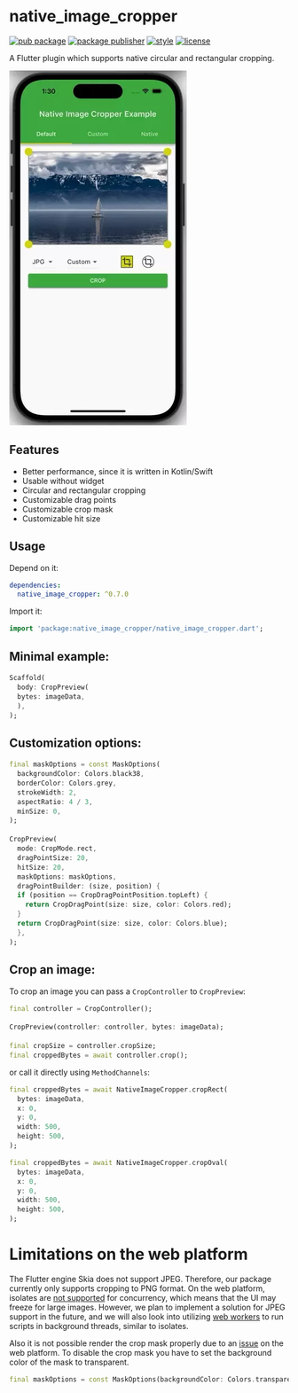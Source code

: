 # native_image_cropper

[![pub package][pub_badge]][pub_badge_link]
[![package publisher][publisher_badge]][publisher_badge_link]
[![style][style_badge]][style_link]
[![license][license_badge]][license_link]

A Flutter plugin which supports native circular and rectangular cropping.

![Preview example](example/screenshots/example.webp "Example")

## Features

* Better performance, since it is written in Kotlin/Swift
* Usable without widget
* Circular and rectangular cropping
* Customizable drag points
* Customizable crop mask
* Customizable hit size

## Usage

Depend on it:

```yaml
dependencies:
  native_image_cropper: ^0.7.0
```

Import it:

```dart
import 'package:native_image_cropper/native_image_cropper.dart';
```

## Minimal example:

```dart
Scaffold(
  body: CropPreview(
  bytes: imageData,
  ),
);
```

## Customization options:

```dart
final maskOptions = const MaskOptions(
  backgroundColor: Colors.black38,
  borderColor: Colors.grey,
  strokeWidth: 2,
  aspectRatio: 4 / 3,
  minSize: 0,
);

CropPreview(
  mode: CropMode.rect,
  dragPointSize: 20,
  hitSize: 20,
  maskOptions: maskOptions,
  dragPointBuilder: (size, position) {
  if (position == CropDragPointPosition.topLeft) {
    return CropDragPoint(size: size, color: Colors.red);
  }
  return CropDragPoint(size: size, color: Colors.blue);
  },
);
```

## Crop an image:

To crop an image you can pass a `CropController` to `CropPreview`:

```dart
final controller = CropController();

CropPreview(controller: controller, bytes: imageData);

final cropSize = controller.cropSize;
final croppedBytes = await controller.crop();
```

or call it directly using `MethodChannels`:

```dart
final croppedBytes = await NativeImageCropper.cropRect(
  bytes: imageData,
  x: 0,
  y: 0,
  width: 500,
  height: 500,
);
```

```dart
final croppedBytes = await NativeImageCropper.cropOval(
  bytes: imageData,
  x: 0,
  y: 0,
  width: 500,
  height: 500,
);
```

# Limitations on the web platform

The Flutter engine Skia does not support JPEG. Therefore, our package currently only supports
cropping to PNG format. On the web platform, isolates are [not supported][concurrency_web] for
concurrency, which means that the UI may freeze for large images.
However, we plan to implement a solution for JPEG support in the future, and we will also look into
utilizing [web workers][web_workers] to run scripts in background threads, similar to isolates.

Also it is not possible render the crop mask properly due to an [issue][issue] on the web platform.
To disable the crop mask you have to set the background color of the mask to transparent.

```dart
final maskOptions = const MaskOptions(backgroundColor: Colors.transparent);
```

[concurrency_web]: https://dart.dev/language/concurrency#concurrency-on-the-web

[pub_badge]: https://img.shields.io/pub/v/native_image_cropper.svg

[pub_badge_link]: https://pub.dartlang.org/packages/native_image_cropper

[publisher_badge]: https://img.shields.io/pub/publisher/native_image_cropper.svg

[publisher_badge_link]: https://pub.dev/publishers/cosee.biz/packages

[license_badge]: https://img.shields.io/github/license/cosee/native_image_cropper

[license_link]: https://github.com/cosee/native_image_cropper/blob/main/native_image_cropper/LICENSE

[style_badge]: https://img.shields.io/badge/style-cosee__lints-brightgreen

[style_link]: https://pub.dev/packages/cosee_lints

[web_workers]: https://developer.mozilla.org/en-US/docs/Web/API/Web_Workers_API/Using_web_workers

[issue]: https://github.com/flutter/flutter/issues/124675 
